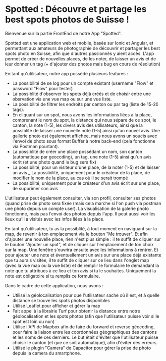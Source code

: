 # Spotted : Découvre et partage les best spots photos de Suisse !

Bienvenue sur la partie FrontEnd de notre App "Spotted".

Spotted est une application web et mobile, basée sur Ionic et Angular, et permettant aux amateurs de photographie de découvrir et partager
les best spots photo en Suisse, afin que d'autres passionnés y aient accès. L'app permet de créer de nouvelles places, de les noter, de laisser un avis et de leur donner un tag (+ d'ajouter des photos mais bug en cours de résolution)

En tant qu'utilisateur, notre app possède plusieurs features :

- La possibilité de se log pour un compte existant (username "Flow" et password "Flow" pour tester)
- La possiblité d'observer les spots déjà créés et de choisir entre une obsrvation via une vue map ou sur une vue liste.
- La possibilité de filtrer les endroits par canton ou par tag (liste de 15-20 tags).
- En cliquant sur un spot, nous avons les informations liées à la place, comprenant le nom du spot, la distance qui nous sépare de ce spot, le canton, la note (1-5), les divers avis des utilisateurs, ainsi que la possiblité de laisser une nouvelle note (1-5) ainsi qu'un nouvel avis.
  Une gallerie photo est également affichée, mais nous avons un soucis avec l'envoi de photo sous format Buffer à notre back-end (cela fonctionne via Postman pourtant).
- La possiblité de créer une place possédant un nom, son canton (automatique par geocoding), un tag, une note (1-5) ainsi qu'un avis écrit (et une photo quand le bug sera fix)
- La possibilité, pour un visiteur d'une place, de la noter (1-5) et de laisser un avis
_ La possibilité, uniquement pour le créateur de la place, de modifier le nom de la place, au cas où il se serait trompé
- La possibilité, uniquement pour le créateur d'un avis écrit sur une place, de supprimer son avis

L'utilisateur peut également consulter, via son profil, consulter ses photos (quand prise de photo sera fixée (mais cela marche si l'on push via postman une photo depuis un compte user). La visualisation de la galerie photo fonctionne, mais pas l'envoi des photos depuis l'app.
Il peut aussi voir les lieux qu'il a visités avec les infos liées à la place.

En tant qu'utilisateur, tu as la possiblité, à tout moment en naviguant sur la map, de revenir à ton emplacement via le bouton "Me trouver".
Et afin d'ajouter une nouvelle place, rien n'est plus simple : il te suffit de cliquer sur le bouton "Ajouter un spot", et de cliquer sur l'emplacement de ton choix sur la map. Une fenêtre s'ouvrira ensuite avec les informations à rentrer.
Et pour ajouter une note et éventuellement un avis sur une place déjà existante que tu aurais visitée, il te suffit de cliquer sur ce lieu dans l'onglet map (avec la vue map ou la vue liste) et de remplir le formulaire te demandant la note que tu attribues à ce lieu et ton avis si tu le souhaites. Uniquement la note est obligatoire si tu remplis ce formulaire.

Dans le cadre de cette application, nous avons :
- Utilisé la géolocalisation pour que l'utilisateur sache où il est, et à quelle distance se trouve les spots photos disponibles
- Utilisé Leaflet pour afficher et gérer la map
- Fait appel à la librairie Turf pour obtenir la distance entre notre géolocalisation et les spots photos (afin que l'utilisateur puisse voir si le spot est loin ou non)
- Utilisé l'API de Mapbox afin de faire du forward et reverse géocoding, pour faire la liaison entre les coordonnées géographiques des cantons et les noms de ces derniers. Le but était d'éviter que l'utilisateur puisse choisir le canton (et que ce soit automatique), afin d'éviter des erreurs.
- Utilisé le plugin "Camera" de Capacitor pour gérer la prise de photo depuis la camera du smartphone.


